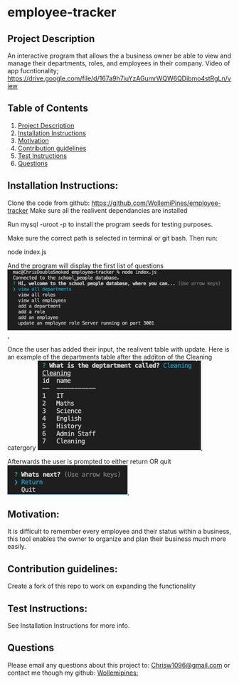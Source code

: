 # employee-tracker
## Project Description <a name="project-description"></a>
An interactive program that allows the a business owner be able to view and manage their departments, roles, and employees in their company.
Video of app fucntionality; https://drive.google.com/file/d/167a9h7iuYzAGumrWQW6QDibmo4stRgLn/view

## Table of Contents
1. [Project Description](#project-description)
1. [Installation Instructions](#install)
1. [Motivation](#motivation)
1. [Contribution guidelines](#contribute)
1. [Test Instructions](#test)
1. [Questions](#questions)


## Installation Instructions: <a name="install"></a>
Clone the code from github: https://github.com/WollemiPines/employee-tracker 
Make sure all the realivent dependancies are installed 

Run mysql -uroot -p to install the program seeds for testing purposes.

Make sure the correct path is selected in terminal or git bash.
Then run: 

node index.js

And the program will display the first list of questions
![](./Public/Assets/Images/1.png),

Once the user has added their input, the realivent table with update. Here is an example of the departments table after the additon of the Cleaning catergory
![](./Public/Assets/Images/2.png),

Afterwards the user is prompted to either return OR quit
![](./Public/Assets/Images/3.png),


## Motivation: <a name="motivation"></a>
It is difficult to remember every employee and their status within a business, this tool enables the owner to organize and plan their business much more easily.

## Contribution guidelines: <a name="contribute"></a>
Create a fork of this repo to work on expanding the functionality

## Test Instructions: <a name="test"></a>
See Installation Instructions for more info.

## Questions <a name="questions"></a>
Please email any questions about this project to: Chrisw1096@gmail.com
or contact me though my github: 
[Wollemipines:](https://github.com/Wollemipines)

